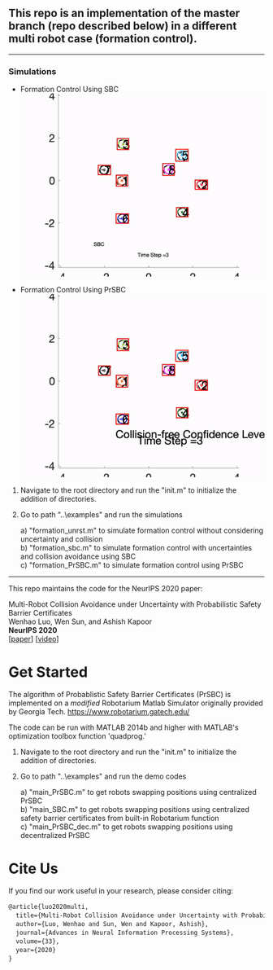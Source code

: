 ## This repo is an implementation of the master branch (repo described below) in a different multi robot case (formation control). 

<hr>

### Simulations

* Formation Control Using SBC
![gif](/simulation/SBC.gif)


* Formation Control Using PrSBC
![gif](/simulation/PrSBC.gif)

1) Navigate to the root directory and run the "init.m" to initialize the addition of directories.

2) Go to path "..\examples" and run the simulations

    a) "formation_unrst.m" to simulate formation control without considering uncertainty and collision  
    b) "formation_sbc.m" to simulate formation control with uncertainties and collision avoidance using SBC   
    c) "formation_PrSBC.m" to simulate formation control using PrSBC

<hr>

This repo maintains the code for the NeurIPS 2020 paper:

Multi-Robot Collision Avoidance under Uncertainty with Probabilistic Safety Barrier Certificates  
Wenhao Luo, Wen Sun, and Ashish Kapoor  
**NeurIPS 2020**  
[[paper](https://proceedings.neurips.cc/paper/2020/file/03793ef7d06ffd63d34ade9d091f1ced-Paper.pdf)] [[video](http://www.cs.cmu.edu/~wenhaol/projects/NeurIPS20_PrSBC_video.mp4)]

# Get Started

The algorithm of Probablistic Safety Barrier Certificates (PrSBC) is implemented on a *modified* Robotarium Matlab Simulator originally provided by Georgia Tech. https://www.robotarium.gatech.edu/

The code can be run with MATLAB 2014b and higher with MATLAB's optimization toolbox function 'quadprog.'

1) Navigate to the root directory and run the "init.m" to initialize the addition of directories.

2) Go to path "..\examples" and run the demo codes

    a) "main_PrSBC.m" to get robots swapping positions using centralized PrSBC   
    b) "main_SBC.m" to get robots swapping positions using centralized safety barrier certificates from built-in Robotarium function    
    c) "main_PrSBC_dec.m" to get robots swapping positions using decentralized PrSBC

# Cite Us

If you find our work useful in your research, please consider citing:
```latex
@article{luo2020multi,
  title={Multi-Robot Collision Avoidance under Uncertainty with Probabilistic Safety Barrier Certificates},
  author={Luo, Wenhao and Sun, Wen and Kapoor, Ashish},
  journal={Advances in Neural Information Processing Systems},
  volume={33},
  year={2020}
}
```
    
